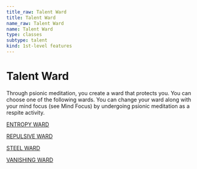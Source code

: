 ```yaml
---
title_raw: Talent Ward
title: Talent Ward
name_raw: Talent Ward
name: Talent Ward
type: classes
subtype: talent
kind: 1st-level features
---
```


# Talent Ward

Through psionic meditation, you create a ward that protects you. You can choose one of the following wards. You can change your ward along with your mind focus (see Mind Focus) by undergoing psionic meditation as a respite activity.

[ENTROPY WARD](./Entropy%20Ward.md)

[REPULSIVE WARD](./Repulsive%20Ward.md)

[STEEL WARD](./Steel%20Ward.md)

[VANISHING WARD](./Vanishing%20Ward.md)
